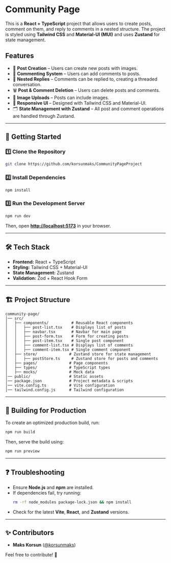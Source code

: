 # Community Page

This is a **React + TypeScript** project that allows users to create posts, comment on them, and reply to comments in a nested structure. The project is styled using **Tailwind CSS** and **Material-UI (MUI)** and uses **Zustand** for state management.

## Features

- 📝 **Post Creation** – Users can create new posts with images.
- 💬 **Commenting System** – Users can add comments to posts.
- 🔄 **Nested Replies** – Comments can be replied to, creating a threaded conversation.
- 🗑️ **Post & Comment Deletion** – Users can delete posts and comments.
- 📸 **Image Uploads** – Posts can include images.
- 🎨 **Responsive UI** – Designed with Tailwind CSS and Material-UI.
- 🗂 **State Management with Zustand** – All post and comment operations are handled through Zustand.

---

## 🚀 Getting Started

### 1️⃣ **Clone the Repository**

```sh
git clone https://github.com/korsunmaks/CommunityPageProject
```

### 2️⃣ **Install Dependencies**

```sh
npm install
```

### 3️⃣ **Run the Development Server**

```sh
npm run dev
```

Then, open **[http://localhost:5173](http://localhost:5173)** in your browser.

---

## 🛠️ Tech Stack

- **Frontend:** React + TypeScript
- **Styling:** Tailwind CSS + Material-UI
- **State Management:** Zustand
- **Validation:** Zod + React Hook Form

---

## 🏗️ Project Structure

```
community-page/
│── src/
│   ├── components/          # Reusable React components
│   │   ├── post-list.tsx    # Displays list of posts
│   │   ├── navbar.tsx       # Navbar for main page
│   │   ├── post-form.tsx    # Form for creating posts
│   │   ├── post-item.tsx    # Single post component
│   │   ├── comment-list.tsx # Displays list of comments
│   │   ├── comment-item.tsx # Single comment component
│   ├── store/              # Zustand store for state management
│   │   ├── postStore.ts     # Zustand store for posts and comments
│   ├── pages/              # Page components
│   ├── types/              # TypeScript types
│   ├── mocks/              # Mock data
│── public/                 # Static assets
│── package.json            # Project metadata & scripts
│── vite.config.ts          # Vite configuration
│── tailwind.config.js      # Tailwind configuration
```

---

## 🏁 Building for Production

To create an optimized production build, run:

```sh
npm run build
```

Then, serve the build using:

```sh
npm run preview
```

---

## ❓ Troubleshooting

- Ensure **Node.js** and **npm** are installed.
- If dependencies fail, try running:
  ```sh
  rm -rf node_modules package-lock.json && npm install
  ```
- Check for the latest **Vite**, **React**, and **Zustand** versions.

---

## ✨ Contributors

- **Maks Korsun** ([@korsunmaks](https://github.com/korsunmaks))

Feel free to contribute! 🚀
